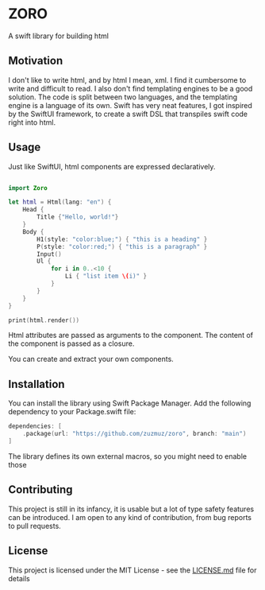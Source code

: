 # ZORO

A swift library for building html

## Motivation

I don't like to write html, and by html I mean, xml.
I find it cumbersome to write and difficult to read.
I also don't find templating engines to be a good solution.
The code is split between two languages, and the templating engine is a language of its own.
Swift has very neat features, I got inspired by the SwiftUI framework, to create a swift DSL
that transpiles swift code right into html.

## Usage

Just like SwiftUI, html components are expressed declaratively.

``` swift

import Zoro

let html = Html(lang: "en") {
    Head {
        Title {"Hello, world!"}
    }
    Body {
        H1(style: "color:blue;") { "this is a heading" }
        P(style: "color:red;") { "this is a paragraph" }
        Input()
        Ul {
            for i in 0..<10 {
                Li { "list item \(i)" }
            }
        }
    }
}

print(html.render())

```

Html attributes are passed as arguments to the component. The content of the component is passed as a closure.

You can create and extract your own components.

## Installation

You can install the library using Swift Package Manager. Add the following dependency to your Package.swift file:

``` swift
dependencies: [
    .package(url: "https://github.com/zuzmuz/zoro", branch: "main")
]
```

The library defines its own external macros, so you might need to enable those

## Contributing

This project is still in its infancy, it is usable but a lot of type safety features can be introduced.
I am open to any kind of contribution, from bug reports to pull requests.

## License

This project is licensed under the MIT License - see the [LICENSE.md](LICENSE.md) file for details
